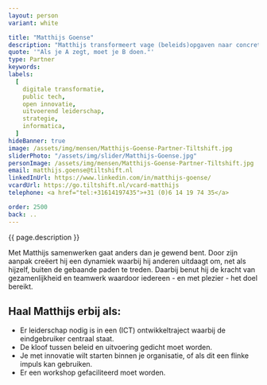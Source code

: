 ```yaml
---
layout: person
variant: white

title: "Matthijs Goense"
description: "Matthijs transformeert vage (beleids)opgaven naar concrete resultaten. Hij weet hoe je met creativiteit en aanstekelijk enthousiasme impact maakt en voelt zich als een vis in het water als het gaat om strategische vraagstukken op het gebied van digitalisering, dienstverlening en innovatie. Het spanningsveld tussen beleid en uitvoering is wat hem, als voormalig ambtenaar, het meeste boeit."
quote: '"Als je A zegt, moet je B doen."'
type: Partner
keywords:
labels:
  [
    digitale transformatie,
    public tech,
    open innovatie,
    uitvoerend leiderschap,
    strategie,
    informatica,
  ]
hideBanner: true
image: /assets/img/mensen/Matthijs-Goense-Partner-Tiltshift.jpg
sliderPhoto: "/assets/img/slider/Matthijs-Goense.jpg"
personImage: /assets/img/mensen/Matthijs-Goense-Partner-Tiltshift.jpg
email: matthijs.goense@tiltshift.nl
linkedInUrl: https://www.linkedin.com/in/matthijs-goense/
vcardUrl: https://go.tiltshift.nl/vcard-matthijs
telephone: <a href="tel:+31614197435">+31 (0)6 14 19 74 35</a>

order: 2500
back: ..
---
```


{{ page.description }}

Met Matthijs samenwerken gaat anders dan je gewend bent. Door zijn aanpak creëert hij een dynamiek waarbij hij anderen uitdaagt om, net als hijzelf, buiten de gebaande paden te treden. Daarbij benut hij de kracht van gezamenlijkheid en teamwerk waardoor iedereen - en met plezier - het doel bereikt.

<h2>Haal Matthijs erbij als:</h2>

- Er leiderschap nodig is in een (ICT) ontwikkeltraject waarbij de eindgebruiker centraal staat.
- De kloof tussen beleid en uitvoering gedicht moet worden.
- Je met innovatie wilt starten binnen je organisatie, of als dit een flinke impuls kan gebruiken.
- Er een workshop gefaciliteerd moet worden.
